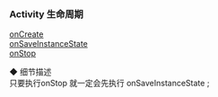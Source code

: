 ### Activity 生命周期

[onCreate](lc_onCreate.md)  
[onSaveInstanceState](lc_onSaveInstanceState.md)     
[onStop](lc_onStop.md)   


◆ 细节描述  
只要执行onStop 就一定会先执行 onSaveInstanceState ;  

